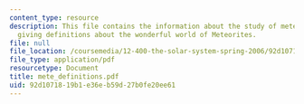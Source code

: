 ```yaml
---
content_type: resource
description: This file contains the information about the study of meteorites and
  giving definitions about the wonderful world of Meteorites.
file: null
file_location: /coursemedia/12-400-the-solar-system-spring-2006/92d1071819b1e36eb59d27b0fe20ee61_mete_definitions.pdf
file_type: application/pdf
resourcetype: Document
title: mete_definitions.pdf
uid: 92d10718-19b1-e36e-b59d-27b0fe20ee61
---
```

